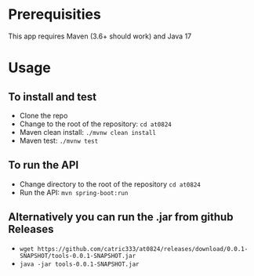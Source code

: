 # Prerequisities
This app requires Maven (3.6+ should work) and Java 17

# Usage
## To install and test
- Clone the repo
- Change to the root of the repository: `cd at0824`
- Maven clean install: `./mvnw clean install`
- Maven test: `./mvnw test`

## To run the API
- Change directory to the root of the repository `cd at0824`
- Run the API: `mvn spring-boot:run`

## Alternatively you can run the .jar from github Releases
- `wget https://github.com/catric333/at0824/releases/download/0.0.1-SNAPSHOT/tools-0.0.1-SNAPSHOT.jar`
- `java -jar tools-0.0.1-SNAPSHOT.jar`
